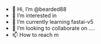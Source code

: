 - 👋 Hi, I’m @bearded88
- 👀 I’m interested in
- 🌱 I’m currently learning fastai-v5
- 💞️ I’m looking to collaborate on ....
- 📫 How to reach m

<!---
bearded88/bearded88 is a ✨ special ✨ repository because its `README.md` (this file) appears on your GitHub profile.
You can click the 
